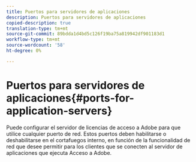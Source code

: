 ```yaml
---
title: Puertos para servidores de aplicaciones
description: Puertos para servidores de aplicaciones
copied-description: true
translation-type: tm+mt
source-git-commit: 89bdda1d4bd5c126f19ba75a819942df901183d1
workflow-type: tm+mt
source-wordcount: '58'
ht-degree: 0%

---
```



# Puertos para servidores de aplicaciones{#ports-for-application-servers}

Puede configurar el servidor de licencias de acceso a Adobe para que utilice cualquier puerto de red. Estos puertos deben habilitarse o deshabilitarse en el cortafuegos interno, en función de la funcionalidad de red que desee permitir para los clientes que se conecten al servidor de aplicaciones que ejecuta Acceso a Adobe.
